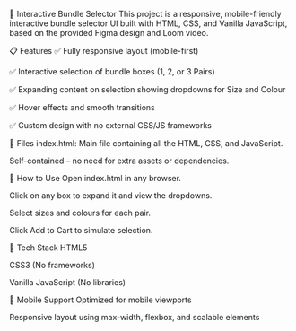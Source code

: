 🧩 Interactive Bundle Selector
This project is a responsive, mobile-friendly interactive bundle selector UI built with HTML, CSS, and Vanilla JavaScript, based on the provided Figma design and Loom video.

📋 Features
✅ Fully responsive layout (mobile-first)

✅ Interactive selection of bundle boxes (1, 2, or 3 Pairs)

✅ Expanding content on selection showing dropdowns for Size and Colour

✅ Hover effects and smooth transitions

✅ Custom design with no external CSS/JS frameworks

📁 Files
index.html: Main file containing all the HTML, CSS, and JavaScript.

Self-contained – no need for extra assets or dependencies.

🚀 How to Use
Open index.html in any browser.

Click on any box to expand it and view the dropdowns.

Select sizes and colours for each pair.

Click Add to Cart to simulate selection.

🎯 Tech Stack
HTML5

CSS3 (No frameworks)

Vanilla JavaScript (No libraries)

📱 Mobile Support
Optimized for mobile viewports

Responsive layout using max-width, flexbox, and scalable elements

